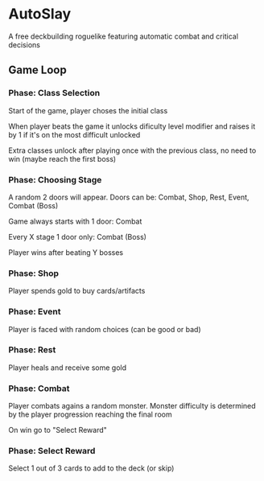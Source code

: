 # AutoSlay

A free deckbuilding roguelike featuring automatic combat and critical decisions

## Game Loop

### Phase: Class Selection

Start of the game, player choses the initial class

When player beats the game it unlocks dificulty level modifier and raises it by 1 if it's on the most difficult unlocked

Extra classes unlock after playing once with the previous class, no need to win (maybe reach the first boss)

### Phase: Choosing Stage

A random 2 doors will appear. Doors can be: Combat, Shop, Rest, Event, Combat (Boss)

Game always starts with 1 door: Combat

Every X stage 1 door only: Combat (Boss)

Player wins after beating Y bosses

### Phase: Shop

Player spends gold to buy cards/artifacts

### Phase: Event

Player is faced with random choices (can be good or bad)

### Phase: Rest

Player heals and receive some gold

### Phase: Combat

Player combats agains a random monster. Monster difficulty is determined by the player progression reaching the final room

On win go to "Select Reward"

### Phase: Select Reward

Select 1 out of 3 cards to add to the deck (or skip)
